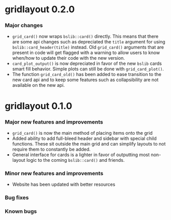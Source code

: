 # gridlayout 0.2.0

### Major changes

- `grid_card()` now wraps `bslib::card()` directly. This means that there are some api changes such as depreciated the `title` argument for using `bslib::card_header(title)` instead. Old `grid_card()` arguments that are present in code will get flagged with a warning to allow users to know when/how to update their code with the new version.
- `card_plot_output()` is now depreciated in favor of the new `bslib` cards smart fill behavior. Simple plots can still be done with `grid_card_plot()`.
- The function `grid_card_old()` has been added to ease transition to the new card api and to keep some features such as collapsibility are not available on the new api.

# gridlayout 0.1.0

### Major new features and improvements

- `grid_card()` is now the main method of placing items onto the grid
- Added ability to add full-bleed header and sidebar with special child functions. These sit outside the main grid and can simplify layouts to not require them to constantly be added.
- General interface for cards is a lighter in favor of outputting most non-layout logic to the coming `bslib::card()` and friends.

### Minor new features and improvements

- Website has been updated with better resources

### Bug fixes

### Known bugs
